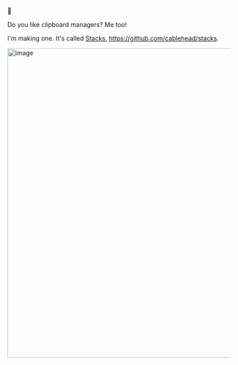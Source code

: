 👋

Do you like clipboard managers? Me too!

I'm making one. It's called [Stacks](https://stacks.cross.stream), https://github.com/cablehead/stacks.

<img width="700" alt="image" src="https://github.com/cablehead/cablehead/assets/1394/b57b5cdf-4746-432e-b899-560c5570ddd2">
